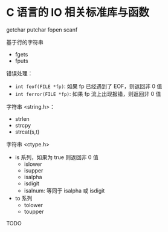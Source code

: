 # C 语言的 IO 相关标准库与函数

getchar putchar fopen scanf

基于行的字符串

- fgets
- fputs

错误处理：

- `int feof(FILE *fp)`: 如果 fp 已经遇到了 EOF，则返回非 0 值
- `int ferror(FILE *fp)`: 如果 fp 流上出现报错，则返回非 0 值

字符串 <string.h>：

- strlen
- strcpy
- strcat(s,t)

字符串 <ctype.h>

- is 系列，如果为 true 则返回非 0 值
  - islower
  - isupper
  - isalpha
  - isdigit
  - isalnum: 等同于 isalpha 或 isdigit
- to 系列
  - tolower
  - toupper

TODO
